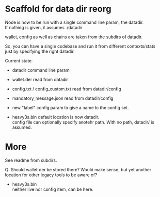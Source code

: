# Scaffold for data dir reorg

Node is now to be run with a single command line param, the datadir.  
If nothing is given, it assumes ./datadir

wallet, config as well as chains are taken from the subdirs of datadir.

So, you can have a single codebase and run it from different contexts/stats just by specifying the right datadir.


Current state:

- datadir command line param
- wallet.der read from datadir
- config.txt / config_custom.txt read from datadir/config
- mandatory_message.json read from datadir/config

- new "label" config param to give a name to the config set.

- heavy3a.bin default location is now datadir.  
config file can optionally specify anotehr path. With no path, datadir/ is assumed. 

# More

See readme from subdirs.


Q: Should wallet.der be stored there? Would make sense, but yet another location for other legacy tools to be aware of?

- heavy3a.bin  
neither live nor config item, can be here.
